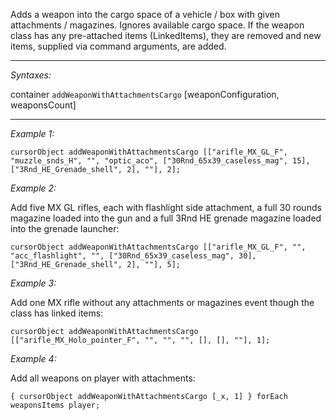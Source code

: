 Adds a weapon into the cargo space of a vehicle / box with given attachments / magazines. Ignores available cargo space. If the weapon class has any pre-attached items (LinkedItems), they are removed and new items, supplied via command arguments, are added.


---
*Syntaxes:*

container `addWeaponWithAttachmentsCargo` [weaponConfiguration, weaponsCount]

---
*Example 1:*

```sqf
cursorObject addWeaponWithAttachmentsCargo [["arifle_MX_GL_F", "muzzle_snds_H", "", "optic_aco", ["30Rnd_65x39_caseless_mag", 15], ["3Rnd_HE_Grenade_shell", 2], ""], 2];
```

*Example 2:*

Add five MX GL rifles, each with flashlight side attachment, a full 30 rounds magazine loaded into the gun and a full 3Rnd HE grenade magazine loaded into the grenade launcher:

```sqf
cursorObject addWeaponWithAttachmentsCargo [["arifle_MX_GL_F", "", "acc_flashlight", "", ["30Rnd_65x39_caseless_mag", 30], ["3Rnd_HE_Grenade_shell", 2], ""], 5];
```

*Example 3:*

Add one MX rifle without any attachments or magazines event though the class has linked items:

```sqf
cursorObject addWeaponWithAttachmentsCargo [["arifle_MX_Holo_pointer_F", "", "", "", [], [], ""], 1];
```

*Example 4:*

Add all weapons on player with attachments:

```sqf
{ cursorObject addWeaponWithAttachmentsCargo [_x, 1] } forEach weaponsItems player;
```